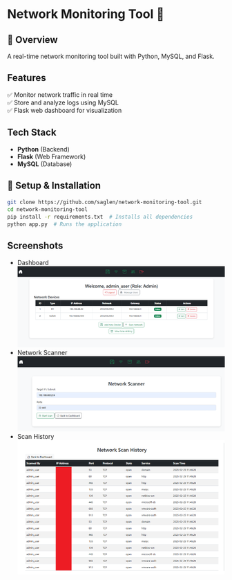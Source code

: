 # Network Monitoring Tool 🚀

## 📌 Overview
A real-time network monitoring tool built with Python, MySQL, and Flask.

## Features
✅ Monitor network traffic in real time  
✅ Store and analyze logs using MySQL  
✅ Flask web dashboard for visualization  

## Tech Stack
- **Python** (Backend)
- **Flask** (Web Framework)
- **MySQL** (Database)

## 🚀 Setup & Installation
```sh
git clone https://github.com/saglen/network-monitoring-tool.git
cd network-monitoring-tool
pip install -r requirements.txt  # Installs all dependencies
python app.py  # Runs the application
```
## Screenshots
- Dashboard
![Dashboard](docs/dashboard.png)
- Network Scanner
![NetworkScanner](docs/networkscanner.png)
- Scan History
![ScanHistory](docs/scanhistory.png)
